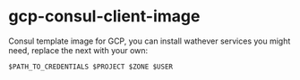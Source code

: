 # gcp-consul-client-image
Consul template image for GCP, you can install wathever services you might need, replace the next with your own:
```Console
$PATH_TO_CREDENTIALS $PROJECT $ZONE $USER
```
